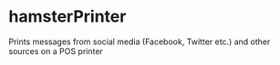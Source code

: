 # hamsterPrinter
Prints messages from social media (Facebook, Twitter etc.) and other sources on a POS printer
